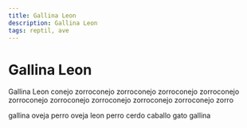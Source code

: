 ```yaml
---
title: Gallina Leon
description: Gallina Leon
tags: reptil, ave
---
```


# Gallina Leon

Gallina Leon conejo zorroconejo zorroconejo zorroconejo zorroconejo zorroconejo zorroconejo zorroconejo zorroconejo zorroconejo zorro

gallina oveja perro oveja leon perro cerdo caballo gato gallina
